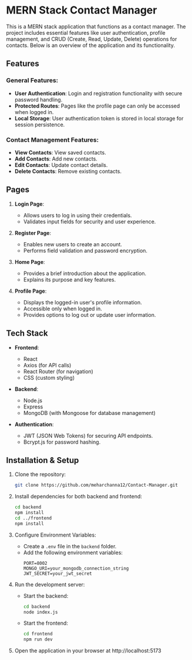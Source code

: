 # MERN Stack Contact Manager

This is a MERN stack application that functions as a contact manager. The project includes essential features like user authentication, profile management, and CRUD (Create, Read, Update, Delete) operations for contacts. Below is an overview of the application and its functionality.

## Features

### General Features:
- **User Authentication**: Login and registration functionality with secure password handling.
- **Protected Routes**: Pages like the profile page can only be accessed when logged in.
- **Local Storage**: User authentication token is stored in local storage for session persistence.

### Contact Management Features:
- **View Contacts**: View saved contacts.
- **Add Contacts**: Add new contacts.
- **Edit Contacts**: Update contact details.
- **Delete Contacts**: Remove existing contacts.

## Pages

1. **Login Page**:
   - Allows users to log in using their credentials.
   - Validates input fields for security and user experience.

2. **Register Page**:
   - Enables new users to create an account.
   - Performs field validation and password encryption.

3. **Home Page**:
   - Provides a brief introduction about the application.
   - Explains its purpose and key features.

4. **Profile Page**:
   - Displays the logged-in user's profile information.
   - Accessible only when logged in.
   - Provides options to log out or update user information.

## Tech Stack

- **Frontend**:
  - React
  - Axios (for API calls)
  - React Router (for navigation)
  - CSS (custom styling)

- **Backend**:
  - Node.js
  - Express
  - MongoDB (with Mongoose for database management)

- **Authentication**:
  - JWT (JSON Web Tokens) for securing API endpoints.
  - Bcrypt.js for password hashing.

## Installation & Setup

1. Clone the repository:
   ```bash
   git clone https://github.com/meharchanna12/Contact-Manager.git
   ```

2. Install dependencies for both backend and frontend:
   ```bash
   cd backend
   npm install
   cd ../frontend
   npm install
   ```

3. Configure Environment Variables:
   - Create a `.env` file in the `backend` folder.
   - Add the following environment variables:
     ```env
     PORT=8002
     MONGO_URI=your_mongodb_connection_string
     JWT_SECRET=your_jwt_secret
     ```

4. Run the development server:
   - Start the backend:
     ```bash
     cd backend
     node index.js
     ```
   - Start the frontend:
     ```bash
     cd frontend
     npm run dev
     ```

5. Open the application in your browser at http://localhost:5173

